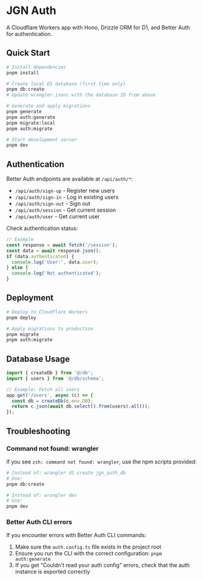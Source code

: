 # JGN Auth

A Cloudflare Workers app with Hono, Drizzle ORM for D1, and Better Auth for authentication.

## Quick Start

```bash
# Install dependencies
pnpm install

# Create local D1 database (first time only)
pnpm db:create
# Update wrangler.jsonc with the database ID from above

# Generate and apply migrations
pnpm generate
pnpm auth:generate
pnpm migrate:local
pnpm auth:migrate

# Start development server
pnpm dev
```

## Authentication

Better Auth endpoints are available at `/api/auth/*`:

- `/api/auth/sign-up` - Register new users
- `/api/auth/sign-in` - Log in existing users
- `/api/auth/sign-out` - Sign out
- `/api/auth/session` - Get current session
- `/api/auth/user` - Get current user

Check authentication status:

```typescript
// Example
const response = await fetch('/session');
const data = await response.json();
if (data.authenticated) {
  console.log('User:', data.user);
} else {
  console.log('Not authenticated');
}
```

## Deployment

```bash
# Deploy to Cloudflare Workers
pnpm deploy

# Apply migrations to production
pnpm migrate
pnpm auth:migrate
```

## Database Usage

```typescript
import { createDb } from '@/db';
import { users } from '@/db/schema';

// Example: Fetch all users
app.get('/users', async (c) => {
  const db = createDb(c.env.DB);
  return c.json(await db.select().from(users).all());
});
```

## Troubleshooting

### Command not found: wrangler

If you see `zsh: command not found: wrangler`, use the npm scripts provided:

```bash
# Instead of: wrangler d1 create jgn_auth_db
# Use:
pnpm db:create

# Instead of: wrangler dev
# Use:
pnpm dev
```

### Better Auth CLI errors

If you encounter errors with Better Auth CLI commands:

1. Make sure the `auth.config.ts` file exists in the project root
2. Ensure you run the CLI with the correct configuration: `pnpm auth:generate`
3. If you get "Couldn't read your auth config" errors, check that the auth instance is exported correctly
